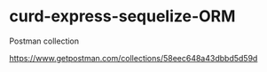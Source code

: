 # curd-express-sequelize-ORM


Postman collection

https://www.getpostman.com/collections/58eec648a43dbbd5d59d
